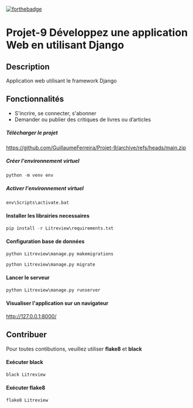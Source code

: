 [![forthebadge](https://forthebadge.com/images/badges/made-with-python.svg)](https://forthebadge.com)
# Projet-9 Développez une application Web en utilisant Django
## Description
Application web utilisant le framework Django
## Fonctionnalités
* S'incrire, se connecter, s'abonner
* Demander ou publier des critiques de livres ou d’articles
##### Télécharger le projet 
https://github.com/GuillaumeFerreira/Projet-9/archive/refs/heads/main.zip
##### Créer l'environnement virtuel
```python 
python -m venv env
```
##### Activer l'environnement virtuel
```python 
env\Scripts\activate.bat
```
#### Installer les librairies necessaires
```python 
pip install -r Litreview\requirements.txt
```
#### Configuration base de données
```python 
python Litreview\manage.py makemigrations
```
```python 
python Litreview\manage.py migrate
```
#### Lancer le serveur
```python
python Litreview\manage.py runserver
```
#### Visualiser l'application sur un navigateur
http://127.0.0.1:8000/
## Contribuer
Pour toutes contibutions, veuillez utiliser **flake8** et **black**
#### Exécuter black
```python
black Litreview
```
#### Exécuter flake8
```python
flake8 Litreview
```
